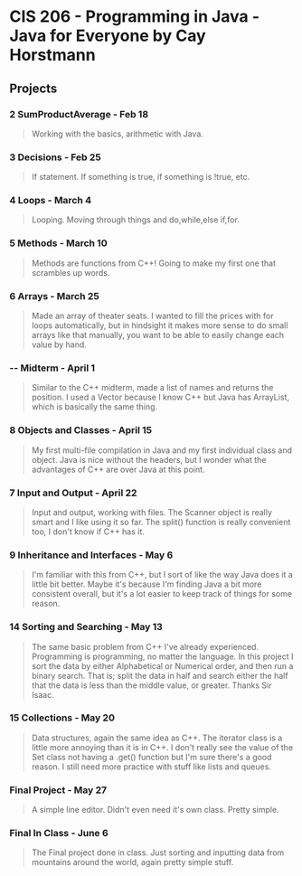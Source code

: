 # CIS 206 - Programming in Java - Java for Everyone by Cay Horstmann

## Projects

### 2 SumProductAverage - Feb 18
>Working with the basics, arithmetic with Java.

### 3 Decisions - Feb 25
>If statement. If something is true, if something is !true, etc.

### 4 Loops - March 4
>Looping. Moving through things and do,while,else if,for.

### 5 Methods - March 10
>Methods are functions from C++! Going to make my first one that scrambles up words.

### 6 Arrays - March 25
>Made an array of theater seats. I wanted to fill the prices with for loops automatically, but in hindsight it
>makes more sense to do small arrays like that manually, you want to be able to easily change each value by hand.

### -- Midterm - April 1
>Similar to the C++ midterm, made a list of names and returns the position. I used a Vector because I know C++
>but Java has ArrayList, which is basically the same thing.

### 8 Objects and Classes - April 15
>My first multi-file compilation in Java and my first individual class and object.
>Java is nice without the headers, but I wonder what the advantages of C++ are over Java at this point.

### 7 Input and Output - April 22
>Input and output, working with files. The Scanner object is really smart and I like
>using it so far. The split() function is really convenient too, I don't know if C++ has it.

### 9 Inheritance and Interfaces - May 6
>I'm familiar with this from C++, but I sort of like the way Java does it a little bit better.
>Maybe it's because I'm finding Java a bit more consistent overall, but it's a lot easier to keep track
>of things for some reason.

### 14 Sorting and Searching - May 13
>The same basic problem from C++ I've already experienced. Programming is programming, no matter the language.
>In this project I sort the data by either Alphabetical or Numerical order, and then run a binary search.
>That is; split the data in half and search either the half that the data is less than the middle value, or greater.
>Thanks Sir Isaac.

### 15 Collections - May 20
>Data structures, again the same idea as C++. The iterator class is a little more annoying than it is in C++.
>I don't really see the value of the Set class not having a .get() function but I'm sure there's a good reason.
>I still need more practice with stuff like lists and queues.

### Final Project - May 27
>A simple line editor. Didn't even need it's own class. Pretty simple.

### Final In Class - June 6
>The Final project done in class. Just sorting and inputting data from mountains around the world, again pretty
>simple stuff.
